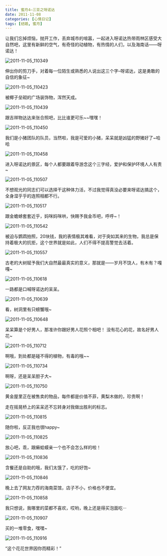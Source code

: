 ```yaml
---
title: 蜜月4–三亚之呀诺达
date: 2011-11-08
categories: [心情日记]
tags: [结婚, 蜜月]
---
```


让我们忘掉烦恼，抛开工作，丢弃城市的喧嚣，一起进入呀诺达热带雨林区感受大自然吧，这里有新鲜的空气，有奇怪的动植物，有热情的人们，以及海南话——呀诺达！

![2011-11-05_110349](http://oec2003.qiniudn.com/2011-11-05_110349.jpg)

伸出你的剪刀手，对着每一位陌生或熟悉的人说出这三个字–呀诺达，这是勇敢的自信的象征~

![2011-11-05_110423](http://oec2003.qiniudn.com/2011-11-05_110423.jpg)

被椰子垒砌的广场装饰物，浑然天成。

![2011-11-05_110439](http://oec2003.qiniudn.com/2011-11-05_110439.jpg)

跟吉祥物达达来张合照吧，比比谁更可乐~~嘿嘿！

![2011-11-05_110450](http://oec2003.qiniudn.com/2011-11-05_110450.jpg)

我们是小猪团队的队员，当然啦，我是可爱的小猪，呆呆就是凶猛的野猪好了~哈哈

![2011-11-05_110458](http://oec2003.qiniudn.com/2011-11-05_110458.jpg)

进入呀诺达的景区，每个人都要跟着导游念这个三字经，爱护和保护环境人人有责~

![2011-11-05_110507](http://oec2003.qiniudn.com/2011-11-05_110507.jpg)

不想观光的同志们可以选择干这种体力活，不过我觉得真没必要来呀诺达搞这个，全身湿乎乎的连照相都不行。

![2011-11-05_110517](http://oec2003.qiniudn.com/2011-11-05_110517.jpg)

跟金蟾蜍套套近乎，妈咪妈咪哄，快赐予我金币吧，呼呼~！

![2011-11-05_110542](http://oec2003.qiniudn.com/2011-11-05_110542.jpg)

被迫与鹦鹉拍照，20块钱，我的表情极其难看，对于突如其来的生物，我总是保持着极大的抗拒，这个世界就是如此，人们不得不提高警觉去活着。

![2011-11-05_110557](http://oec2003.qiniudn.com/2011-11-05_110557.jpg)

古老的大树赋予我们大自然最最真实的意义，那就是——岁月不饶人，有木有？嘎嘎~

![2011-11-05_110618](http://oec2003.qiniudn.com/2011-11-05_110618.jpg)

一路都是口喊呀诺达的呆呆。

![2011-11-05_110639](http://oec2003.qiniudn.com/2011-11-05_110639.jpg)

看，树洞里有只螃蟹哦~

![2011-11-05_110648](http://oec2003.qiniudn.com/2011-11-05_110648.jpg)

呆呆算是个好男人，那准许你跟好男人花照个相吧！ 没有花心的花，故名好男人花~

![2011-11-05_110712](http://oec2003.qiniudn.com/2011-11-05_110712.jpg)

啊哦，到处都是碰不得的植物，有毒的哦~~

![2011-11-05_110734](http://oec2003.qiniudn.com/2011-11-05_110734.jpg)

啊呀，还是呆呆胆子大~

![2011-11-05_110750](http://oec2003.qiniudn.com/2011-11-05_110750.jpg)

黄金屋里正在被售卖的物品，每件都是价值不菲，黄梨木做的，珍贵啊！

走在摇晃桥上的呆呆还不忘转身对我做出胜利的标志。

![2011-11-05_110815](http://oec2003.qiniudn.com/2011-11-05_110815.jpg)

随你啦，反正我也很happy~

![2011-11-05_110825](http://oec2003.qiniudn.com/2011-11-05_110825.jpg)

放心吧，乖，跟癞蛤蟆亲一个也不会怎么样的啦！

![2011-11-05_110836](http://oec2003.qiniudn.com/2011-11-05_110836.jpg)

含餐还是自助的哦，我们太饿了，吃的好饱~

![2011-11-05_110846](http://oec2003.qiniudn.com/2011-11-05_110846.jpg)

晚上去了网友力荐的海南菜馆，店子不小，价格也不便宜。

![2011-11-05_110858](http://oec2003.qiniudn.com/2011-11-05_110858.jpg)

我只想说，我哪里的菜都不喜欢，哎哟，晚上还是得买泡面吃···

![2011-11-05_110907](http://oec2003.qiniudn.com/2011-11-05_110907.jpg)

买的一堆零食，嘿嘿~

![2011-11-05_110916](http://oec2003.qiniudn.com/2011-11-05_110916.jpg)

“这个花花世界因你而精彩！”


